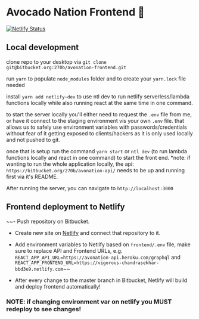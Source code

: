 # Avocado Nation Frontend 🥑

[![Netlify Status](https://api.netlify.com/api/v1/badges/83c50317-9af2-4c3c-a396-3e2b1b4a25b1/deploy-status)](https://app.netlify.com/sites/vigorous-chandrasekhar-bbd3e9/deploys)

## Local development

clone repo to your desktop via `git clone git@bitbucket.org:270b/avonation-frontend.git`

run `yarn` to populate `node_modules` folder and to create your `yarn.lock` file needed

install `yarn add netlify-dev` to use ntl dev to run netlify serverless/lambda functions locally while also running react at the same time in one command.

to start the server locally you'll either need to request the `.env` file from me, or have it connect to the staging environment vis your own `.env` file. that allows us to safely use environment variables with passwords/credentials without fear of it getting exposed to clients/hackers as it is only used locally and not pushed to git.

once that is setup run the command `yarn start` or `ntl dev` (to run lambda functions locally and react in one command) to start the front end. \*note: if wanting to run the whole application locally, the api: `https://bitbucket.org/270b/avonation-api/` needs to be up and running first via it's README.

After running the server, you can navigate to `http://localhost:3000`

## Frontend deployment to Netlify

~~- Push repository on Bitbucket.

- Create new site on [Netlify](https://www.netlify.com/) and connect that repository to it.
- Add environment variables to Netlify based on `frontend/.env` file, make sure to replace API and Frontend URLs, e.g. `REACT_APP_API_URL=https://avonation-api.heroku.com/graphql` and `REACT_APP_FRONTEND_URL=https://vigorous-chandrasekhar-bbd3e9.netlify.com`~~

- After every change to the master branch in Bitbucket, Netlify will build and deploy frontend automatically!

### NOTE: if changing environment var on netlify you MUST redeploy to see changes!
